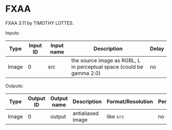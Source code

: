 # FXAA

FXAA 3.11 by TIMOTHY LOTTES.

Inputs:

| Type  | Input ID | Input name | Description                                                               | Delay |
|-------|----------|------------|---------------------------------------------------------------------------|-------|
| Image | 0        | src        | the source image as RGBL, L in perceptual space (could be gamma 2.0)      | no    |

Outputs:

| Type  | Output ID | Output name | Description          | Format/Resolution          | Persistent |
|-------|-----------|-------------|----------------------|----------------------------|------------|
| Image | 0         | output      | antialiased image    | like `src`                 | no         |

